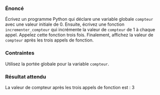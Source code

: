 ### Énoncé

Écrivez un programme Python qui déclare une variable globale ```compteur``` avec une valeur initiale de 0. Ensuite, écrivez une fonction ```incrementer_compteur``` qui incrémente la valeur de ```compteur``` de 1 à chaque appel. Appelez cette fonction trois fois. Finalement, affichez la valeur de ```compteur``` après les trois appels de fonction.

### Contraintes

Utilisez la portée globale pour la variable ```compteur```.

### Résultat attendu

La valeur de compteur après les trois appels de fonction est : 3
